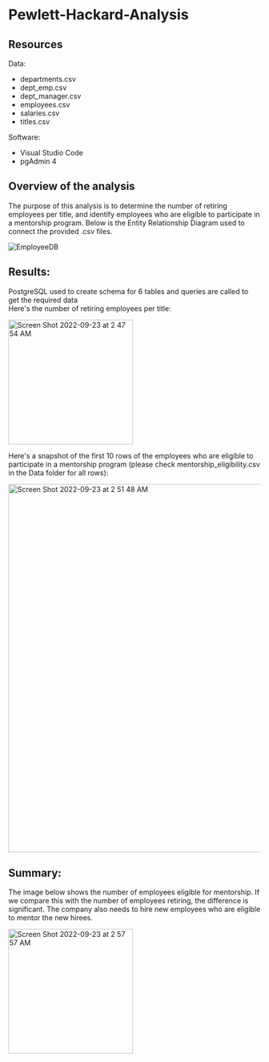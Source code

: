 # Pewlett-Hackard-Analysis

## Resources
Data: 
- departments.csv
- dept_emp.csv
- dept_manager.csv
- employees.csv
- salaries.csv
- titles.csv

Software: 
- Visual Studio Code
- pgAdmin 4 

## Overview of the analysis
The purpose of this analysis is to determine the number of retiring employees per title, and identify employees who are eligible to participate in a mentorship program. Below is the Entity Relationship Diagram used to connect the provided .csv files. 

![EmployeeDB](https://user-images.githubusercontent.com/104872971/191904740-b7d52414-3802-4867-abef-5f57adee105d.png)

## Results: 
PostgreSQL used to create schema for 6 tables and queries are called to get the required data <br>
Here's the number of retiring employees per title:<br>

<img width="249" alt="Screen Shot 2022-09-23 at 2 47 54 AM" src="https://user-images.githubusercontent.com/104872971/191905889-1248d739-bb29-47ca-b5cb-338373cfe9a3.png">

Here's a snapshot of the first 10 rows of the employees who are eligible to participate in a mentorship program (please check mentorship_eligibility.csv in the Data folder for all rows): 

<img width="735" alt="Screen Shot 2022-09-23 at 2 51 48 AM" src="https://user-images.githubusercontent.com/104872971/191906295-be799aee-f747-4444-ab4c-f07d4b99ae9b.png">

## Summary: 
The image below shows the number of employees eligible for mentorship. If we compare this with the number of employees retiring, the difference is significant. The company also needs to hire new employees who are eligible to mentor the new hirees. 

<img width="249" alt="Screen Shot 2022-09-23 at 2 57 57 AM" src="https://user-images.githubusercontent.com/104872971/191907103-ed3c6643-5e2c-4e14-8385-c1117f37da89.png">

